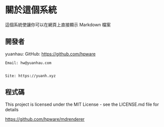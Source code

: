 # 關於這個系統
這個系統使讓你可以在網頁上直接顯示 Markdown 檔案
## 開發者
yuanhau: 
    GitHub: https://github.com/hpware

    
    Email: hw@yuanhau.com
    
    
    Site: https://yuanh.xyz

## 程式碼
This project is licensed under the MIT License - see the LICENSE.md file for details


https://github.com/hpware/mdrenderer
